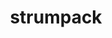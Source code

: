 ---
title: "strumpack"
layout: cache
categories: [package, develop-2024-01-21]
meta: {"versions": ["7.2.0"], "compilers": ["gcc@=11.4.0", "gcc@=9.4.0", "oneapi@=2023.2.0"], "oss": ["ubuntu20.04", "ubuntu22.04"], "platforms": ["linux"], "targets": ["aarch64", "neoverse_v1", "ppc64le", "x86_64_v3"], "stacks": ["e4s", "e4s-aarch64", "e4s-neoverse_v1", "e4s-oneapi", "e4s-power", "e4s-rocm-external", "root"], "num_specs": 18, "num_specs_by_stack": {"root": 18, "e4s-neoverse_v1": 4, "e4s-power": 2, "e4s": 5, "e4s-rocm-external": 2, "e4s-oneapi": 1, "e4s-aarch64": 4}}
spec_details: [{"hash": "qr7y45kr4dgyhtdfzd5swsy6dkfzxx2y", "compiler": "gcc@=11.4.0", "versions": ["7.2.0"], "os": "ubuntu20.04", "platform": "linux", "target": "neoverse_v1", "variants": ["build_system=cmake", "build_type=Release", "+butterflypack", "+c_interface", "~count_flops", "~cuda", "generator=make", "~ipo", "~magma", "+mpi", "+openmp", "+parmetis", "~rocm", "~scotch", "+shared", "~slate", "~task_timers", "+zfp"], "stacks": ["root", "e4s-neoverse_v1"], "size": "-", "tarball": "https://binaries.spack.io/releases/develop-2024-01-21/build_cache/linux-ubuntu20.04-neoverse_v1/gcc-11.4.0/strumpack-7.2.0/linux-ubuntu20.04-neoverse_v1-gcc-11.4.0-strumpack-7.2.0-qr7y45kr4dgyhtdfzd5swsy6dkfzxx2y.spack"}, {"hash": "rr53acre7ve4vooas2nentxichiynjgb", "compiler": "gcc@=11.4.0", "versions": ["7.2.0"], "os": "ubuntu20.04", "platform": "linux", "target": "neoverse_v1", "variants": ["build_system=cmake", "build_type=Release", "+butterflypack", "+c_interface", "~count_flops", "+cuda", "cuda_arch=75", "generator=make", "~ipo", "~magma", "+mpi", "+openmp", "+parmetis", "~rocm", "~scotch", "+shared", "~slate", "~task_timers", "+zfp"], "stacks": ["root", "e4s-neoverse_v1"], "size": "-", "tarball": "https://binaries.spack.io/releases/develop-2024-01-21/build_cache/linux-ubuntu20.04-neoverse_v1/gcc-11.4.0/strumpack-7.2.0/linux-ubuntu20.04-neoverse_v1-gcc-11.4.0-strumpack-7.2.0-rr53acre7ve4vooas2nentxichiynjgb.spack"}, {"hash": "tbmvjlujqxuh55hvy3griazxsc3jbhf2", "compiler": "gcc@=11.4.0", "versions": ["7.2.0"], "os": "ubuntu20.04", "platform": "linux", "target": "neoverse_v1", "variants": ["build_system=cmake", "build_type=Release", "+butterflypack", "+c_interface", "~count_flops", "+cuda", "cuda_arch=90", "generator=make", "~ipo", "~magma", "+mpi", "+openmp", "+parmetis", "~rocm", "~scotch", "+shared", "~slate", "~task_timers", "+zfp"], "stacks": ["root", "e4s-neoverse_v1"], "size": "-", "tarball": "https://binaries.spack.io/releases/develop-2024-01-21/build_cache/linux-ubuntu20.04-neoverse_v1/gcc-11.4.0/strumpack-7.2.0/linux-ubuntu20.04-neoverse_v1-gcc-11.4.0-strumpack-7.2.0-tbmvjlujqxuh55hvy3griazxsc3jbhf2.spack"}, {"hash": "yp56quuonkx7q6epw4lgmvtkfl4bo6vf", "compiler": "gcc@=11.4.0", "versions": ["7.2.0"], "os": "ubuntu20.04", "platform": "linux", "target": "neoverse_v1", "variants": ["build_system=cmake", "build_type=Release", "+butterflypack", "+c_interface", "~count_flops", "+cuda", "cuda_arch=80", "generator=make", "~ipo", "~magma", "+mpi", "+openmp", "+parmetis", "~rocm", "~scotch", "+shared", "~slate", "~task_timers", "+zfp"], "stacks": ["root", "e4s-neoverse_v1"], "size": "-", "tarball": "https://binaries.spack.io/releases/develop-2024-01-21/build_cache/linux-ubuntu20.04-neoverse_v1/gcc-11.4.0/strumpack-7.2.0/linux-ubuntu20.04-neoverse_v1-gcc-11.4.0-strumpack-7.2.0-yp56quuonkx7q6epw4lgmvtkfl4bo6vf.spack"}, {"hash": "ec2xcqwqfnwwd7sis6lnwypzhvvgx4jz", "compiler": "gcc@=9.4.0", "versions": ["7.2.0"], "os": "ubuntu20.04", "platform": "linux", "target": "ppc64le", "variants": ["build_system=cmake", "build_type=Release", "+butterflypack", "+c_interface", "~count_flops", "~cuda", "generator=make", "~ipo", "~magma", "+mpi", "+openmp", "+parmetis", "~rocm", "~scotch", "+shared", "~slate", "~task_timers", "+zfp"], "stacks": ["e4s-power", "root"], "size": "-", "tarball": "https://binaries.spack.io/releases/develop-2024-01-21/build_cache/linux-ubuntu20.04-ppc64le/gcc-9.4.0/strumpack-7.2.0/linux-ubuntu20.04-ppc64le-gcc-9.4.0-strumpack-7.2.0-ec2xcqwqfnwwd7sis6lnwypzhvvgx4jz.spack"}, {"hash": "umz5jegd3i6sprikbmalkkjwyloafkle", "compiler": "gcc@=9.4.0", "versions": ["7.2.0"], "os": "ubuntu20.04", "platform": "linux", "target": "ppc64le", "variants": ["build_system=cmake", "build_type=Release", "+butterflypack", "+c_interface", "~count_flops", "+cuda", "cuda_arch=70", "generator=make", "~ipo", "~magma", "+mpi", "+openmp", "+parmetis", "~rocm", "~scotch", "+shared", "~slate", "~task_timers", "+zfp"], "stacks": ["e4s-power", "root"], "size": "-", "tarball": "https://binaries.spack.io/releases/develop-2024-01-21/build_cache/linux-ubuntu20.04-ppc64le/gcc-9.4.0/strumpack-7.2.0/linux-ubuntu20.04-ppc64le-gcc-9.4.0-strumpack-7.2.0-umz5jegd3i6sprikbmalkkjwyloafkle.spack"}, {"hash": "vljk5rpunlwahpdttceuowvasdjtvz4a", "compiler": "gcc@=11.4.0", "versions": ["7.2.0"], "os": "ubuntu20.04", "platform": "linux", "target": "x86_64_v3", "variants": ["build_system=cmake", "build_type=Release", "+butterflypack", "+c_interface", "~count_flops", "+cuda", "cuda_arch=90", "generator=make", "~ipo", "~magma", "+mpi", "+openmp", "+parmetis", "~rocm", "~scotch", "+shared", "~slate", "~task_timers", "+zfp"], "stacks": ["e4s", "root"], "size": "-", "tarball": "https://binaries.spack.io/releases/develop-2024-01-21/build_cache/linux-ubuntu20.04-x86_64_v3/gcc-11.4.0/strumpack-7.2.0/linux-ubuntu20.04-x86_64_v3-gcc-11.4.0-strumpack-7.2.0-vljk5rpunlwahpdttceuowvasdjtvz4a.spack"}, {"hash": "evj4qmiuhb435l5xl6e5cfjtglw7gvqk", "compiler": "gcc@=11.4.0", "versions": ["7.2.0"], "os": "ubuntu20.04", "platform": "linux", "target": "x86_64_v3", "variants": ["build_system=cmake", "build_type=Release", "+butterflypack", "+c_interface", "~count_flops", "~cuda", "generator=make", "~ipo", "~magma", "+mpi", "+openmp", "+parmetis", "~rocm", "~scotch", "+shared", "~slate", "~task_timers", "+zfp"], "stacks": ["e4s", "root"], "size": "-", "tarball": "https://binaries.spack.io/releases/develop-2024-01-21/build_cache/linux-ubuntu20.04-x86_64_v3/gcc-11.4.0/strumpack-7.2.0/linux-ubuntu20.04-x86_64_v3-gcc-11.4.0-strumpack-7.2.0-evj4qmiuhb435l5xl6e5cfjtglw7gvqk.spack"}, {"hash": "aanatqtxfm5mv7jneo5rvrgnk45pmwdk", "compiler": "gcc@=11.4.0", "versions": ["7.2.0"], "os": "ubuntu20.04", "platform": "linux", "target": "x86_64_v3", "variants": ["amdgpu_target=gfx90a", "build_system=cmake", "build_type=Release", "+butterflypack", "+c_interface", "~count_flops", "~cuda", "generator=make", "~ipo", "~magma", "+mpi", "+openmp", "+parmetis", "+rocm", "~scotch", "+shared", "~slate", "~task_timers", "+zfp"], "stacks": ["e4s-rocm-external", "root"], "size": "-", "tarball": "https://binaries.spack.io/releases/develop-2024-01-21/build_cache/linux-ubuntu20.04-x86_64_v3/gcc-11.4.0/strumpack-7.2.0/linux-ubuntu20.04-x86_64_v3-gcc-11.4.0-strumpack-7.2.0-aanatqtxfm5mv7jneo5rvrgnk45pmwdk.spack"}, {"hash": "gjzfccwa5qy6qbj5zop7pxbthsh5gqil", "compiler": "gcc@=11.4.0", "versions": ["7.2.0"], "os": "ubuntu20.04", "platform": "linux", "target": "x86_64_v3", "variants": ["amdgpu_target=gfx908", "build_system=cmake", "build_type=Release", "+butterflypack", "+c_interface", "~count_flops", "~cuda", "generator=make", "~ipo", "~magma", "+mpi", "+openmp", "+parmetis", "+rocm", "~scotch", "+shared", "~slate", "~task_timers", "+zfp"], "stacks": ["e4s-rocm-external", "root"], "size": "-", "tarball": "https://binaries.spack.io/releases/develop-2024-01-21/build_cache/linux-ubuntu20.04-x86_64_v3/gcc-11.4.0/strumpack-7.2.0/linux-ubuntu20.04-x86_64_v3-gcc-11.4.0-strumpack-7.2.0-gjzfccwa5qy6qbj5zop7pxbthsh5gqil.spack"}, {"hash": "3cqq3dx7berab6vgpinl7g2kqxy5lyrl", "compiler": "gcc@=11.4.0", "versions": ["7.2.0"], "os": "ubuntu20.04", "platform": "linux", "target": "x86_64_v3", "variants": ["amdgpu_target=gfx90a", "build_system=cmake", "build_type=Release", "+butterflypack", "+c_interface", "~count_flops", "~cuda", "generator=make", "~ipo", "~magma", "+mpi", "+openmp", "+parmetis", "+rocm", "~scotch", "+shared", "~slate", "~task_timers", "+zfp"], "stacks": ["e4s", "root"], "size": "-", "tarball": "https://binaries.spack.io/releases/develop-2024-01-21/build_cache/linux-ubuntu20.04-x86_64_v3/gcc-11.4.0/strumpack-7.2.0/linux-ubuntu20.04-x86_64_v3-gcc-11.4.0-strumpack-7.2.0-3cqq3dx7berab6vgpinl7g2kqxy5lyrl.spack"}, {"hash": "vr4myg3lbtgh6l7rygb54vegz5t2ei5j", "compiler": "gcc@=11.4.0", "versions": ["7.2.0"], "os": "ubuntu20.04", "platform": "linux", "target": "x86_64_v3", "variants": ["build_system=cmake", "build_type=Release", "+butterflypack", "+c_interface", "~count_flops", "+cuda", "cuda_arch=80", "generator=make", "~ipo", "~magma", "+mpi", "+openmp", "+parmetis", "~rocm", "~scotch", "+shared", "~slate", "~task_timers", "+zfp"], "stacks": ["e4s", "root"], "size": "-", "tarball": "https://binaries.spack.io/releases/develop-2024-01-21/build_cache/linux-ubuntu20.04-x86_64_v3/gcc-11.4.0/strumpack-7.2.0/linux-ubuntu20.04-x86_64_v3-gcc-11.4.0-strumpack-7.2.0-vr4myg3lbtgh6l7rygb54vegz5t2ei5j.spack"}, {"hash": "ibuhvx4mhfffc5go5bsyvfplcglhu4xo", "compiler": "gcc@=11.4.0", "versions": ["7.2.0"], "os": "ubuntu20.04", "platform": "linux", "target": "x86_64_v3", "variants": ["amdgpu_target=gfx908", "build_system=cmake", "build_type=Release", "+butterflypack", "+c_interface", "~count_flops", "~cuda", "generator=make", "~ipo", "~magma", "+mpi", "+openmp", "+parmetis", "+rocm", "~scotch", "+shared", "~slate", "~task_timers", "+zfp"], "stacks": ["e4s", "root"], "size": "-", "tarball": "https://binaries.spack.io/releases/develop-2024-01-21/build_cache/linux-ubuntu20.04-x86_64_v3/gcc-11.4.0/strumpack-7.2.0/linux-ubuntu20.04-x86_64_v3-gcc-11.4.0-strumpack-7.2.0-ibuhvx4mhfffc5go5bsyvfplcglhu4xo.spack"}, {"hash": "y4lu75ogh7tfix6ix4gnimlk6v7q5vpv", "compiler": "oneapi@=2023.2.0", "versions": ["7.2.0"], "os": "ubuntu20.04", "platform": "linux", "target": "x86_64_v3", "variants": ["build_system=cmake", "build_type=Release", "+butterflypack", "+c_interface", "~count_flops", "~cuda", "generator=make", "~ipo", "~magma", "+mpi", "+openmp", "+parmetis", "~rocm", "~scotch", "+shared", "~slate", "~task_timers", "+zfp"], "stacks": ["root", "e4s-oneapi"], "size": "-", "tarball": "https://binaries.spack.io/releases/develop-2024-01-21/build_cache/linux-ubuntu20.04-x86_64_v3/oneapi-2023.2.0/strumpack-7.2.0/linux-ubuntu20.04-x86_64_v3-oneapi-2023.2.0-strumpack-7.2.0-y4lu75ogh7tfix6ix4gnimlk6v7q5vpv.spack"}, {"hash": "v5vdbxazxgaafzganq4eokwkpwdp7c6p", "compiler": "gcc@=11.4.0", "versions": ["7.2.0"], "os": "ubuntu22.04", "platform": "linux", "target": "aarch64", "variants": ["build_system=cmake", "build_type=Release", "+butterflypack", "+c_interface", "~count_flops", "+cuda", "cuda_arch=90", "generator=make", "~ipo", "~magma", "+mpi", "+openmp", "+parmetis", "~rocm", "~scotch", "+shared", "~slate", "~task_timers", "+zfp"], "stacks": ["e4s-aarch64", "root"], "size": "-", "tarball": "https://binaries.spack.io/releases/develop-2024-01-21/build_cache/linux-ubuntu22.04-aarch64/gcc-11.4.0/strumpack-7.2.0/linux-ubuntu22.04-aarch64-gcc-11.4.0-strumpack-7.2.0-v5vdbxazxgaafzganq4eokwkpwdp7c6p.spack"}, {"hash": "nyjozithi4hq6hjnyxte7ldt3uyvgmmu", "compiler": "gcc@=11.4.0", "versions": ["7.2.0"], "os": "ubuntu22.04", "platform": "linux", "target": "aarch64", "variants": ["build_system=cmake", "build_type=Release", "+butterflypack", "+c_interface", "~count_flops", "~cuda", "generator=make", "~ipo", "~magma", "+mpi", "+openmp", "+parmetis", "~rocm", "~scotch", "+shared", "~slate", "~task_timers", "+zfp"], "stacks": ["e4s-aarch64", "root"], "size": "-", "tarball": "https://binaries.spack.io/releases/develop-2024-01-21/build_cache/linux-ubuntu22.04-aarch64/gcc-11.4.0/strumpack-7.2.0/linux-ubuntu22.04-aarch64-gcc-11.4.0-strumpack-7.2.0-nyjozithi4hq6hjnyxte7ldt3uyvgmmu.spack"}, {"hash": "knfv6r52toguqzysyjlupvy52xzenmgy", "compiler": "gcc@=11.4.0", "versions": ["7.2.0"], "os": "ubuntu22.04", "platform": "linux", "target": "aarch64", "variants": ["build_system=cmake", "build_type=Release", "+butterflypack", "+c_interface", "~count_flops", "+cuda", "cuda_arch=75", "generator=make", "~ipo", "~magma", "+mpi", "+openmp", "+parmetis", "~rocm", "~scotch", "+shared", "~slate", "~task_timers", "+zfp"], "stacks": ["e4s-aarch64", "root"], "size": "-", "tarball": "https://binaries.spack.io/releases/develop-2024-01-21/build_cache/linux-ubuntu22.04-aarch64/gcc-11.4.0/strumpack-7.2.0/linux-ubuntu22.04-aarch64-gcc-11.4.0-strumpack-7.2.0-knfv6r52toguqzysyjlupvy52xzenmgy.spack"}, {"hash": "frb3v26okujyhridfoeggphqxkv566pw", "compiler": "gcc@=11.4.0", "versions": ["7.2.0"], "os": "ubuntu22.04", "platform": "linux", "target": "aarch64", "variants": ["build_system=cmake", "build_type=Release", "+butterflypack", "+c_interface", "~count_flops", "+cuda", "cuda_arch=80", "generator=make", "~ipo", "~magma", "+mpi", "+openmp", "+parmetis", "~rocm", "~scotch", "+shared", "~slate", "~task_timers", "+zfp"], "stacks": ["e4s-aarch64", "root"], "size": "-", "tarball": "https://binaries.spack.io/releases/develop-2024-01-21/build_cache/linux-ubuntu22.04-aarch64/gcc-11.4.0/strumpack-7.2.0/linux-ubuntu22.04-aarch64-gcc-11.4.0-strumpack-7.2.0-frb3v26okujyhridfoeggphqxkv566pw.spack"}]
---